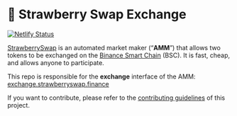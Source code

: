 # 🥞 Strawberry Swap Exchange

[![Netlify Status](https://api.netlify.com/api/v1/badges/c6ef7e73-4a84-410d-83b0-b89326787dff/deploy-status)](https://app.netlify.com/sites/swap-master/deploys)

[StrawberrySwap](https://test1.strawberryswap.link/) is an automated market maker (“**AMM**”) that allows two tokens to be exchanged on the [Binance Smart Chain](https://www.binance.org/en/smartChain) (BSC). It is fast, cheap, and allows anyone to participate.

This repo is responsible for the **exchange** interface of the AMM: [exchange.strawberryswap.finance](https://exchange.strawberryswap.finance/)

If you want to contribute, please refer to the [contributing guidelines](./CONTRIBUTING.md) of this project.
